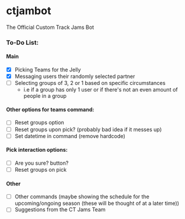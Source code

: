 # ctjambot

The Official Custom Track Jams Bot

### To-Do List:

#### Main

- [x] Picking Teams for the Jelly
- [x] Messaging users their randomly selected partner
- [ ] Selecting groups of 3, 2 or 1 based on specific circumstances
  - i.e if a group has only 1 user or if there's not an even amount of people in a group

#### Other options for teams command:

- [ ] Reset groups option
- [ ] Reset groups upon pick? (probably bad idea if it messes up)
- [ ] Set datetime in command (remove hardcode)

#### Pick interaction options:

- [ ] Are you sure? button?
- [ ] Reset groups on pick

#### Other

- [ ] Other commands (maybe showing the schedule for the upcoming/ongoing season (these will be thought of at a later time))
- [ ] Suggestions from the CT Jams Team
